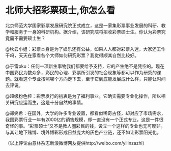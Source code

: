 # 北师大招彩票硕士,你怎么看

北京师范大学国家彩票发展研究院正式成立，这是一家集彩票事业发展的科研、教学和服务于一身的科研机构。据介绍，该研究院将招收彩票硕士生。你认为彩票究竟需不需要硕士生？

@秋云小姐：彩票本身是为了娱乐还有公益，如果人人都对彩票入迷，大家还工作干吗，天天在家看各个大师如何研究彩票？我觉得顺其自然比较好。

@于雷pku：任何一项新生事物我们都要给予支持，它的产生绝不是凭空的。现在中国彩民为数众多，彩民的心理、彩票所引发的社会现象等都可以作为研究的课题。就看这个专业按照哪个方向走下去，至于它到底能发展成什么样，只能让时间去评说。

@超级粉色控：彩票发行的初衷是为了福利事业。它确实需要专业化操作，所以相关研究应运而生，这是十分自然的事情。

@郑笑希：在国外，大学的许多专业设置，都看似稀奇古怪，却对应了市场需求，我国彩票行业一年有2000亿的销售规模，却一直没有一个正式专业，这是一件很奇怪的事。“彩票硕士”又不是教人圈彩民的钱，设立一个这样的专业也无可厚非。与其让地下赌博、境外博彩形成日益庞大的灰色产业链，还不如让彩票阳光化。

（以上评论由意林杂志新浪微博网友提供http://weibo.com/yilinzazhi）